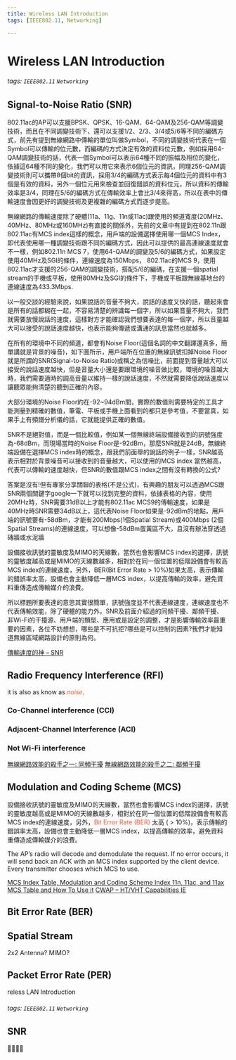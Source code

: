 ```yaml
---
title: Wireless LAN Introduction
tags: [IEEE802.11, Networking]

---
```


# Wireless LAN Introduction
###### tags: `IEEE802.11` `Networking`


## Signal-to-Noise Ratio (SNR)
  802.11ac的AP可以支援BPSK、QPSK、16-QAM、64-QAM及256-QAM等調變技術，而且在不同調變技術下，還可以支援1/2、2/3、3/4或5/6等不同的編碼方式，前先有提到無線網路中傳輸的單位叫做Symbol，不同的調變技術代表在一個Symbol可以傳輸的位元數，而編碼的方式決定有效的資料位元數，例如採用64-QAM調變技術的話，代表一個Symbol可以表示64種不同的振幅及相位的變化，依據這64種不同的變化，我們可以用它來表示6個位元的資訊，同理256-QAM調變技術則可以攜帶8個bit的資訊，採用3/4的編碼方式表示每4個位元的資料中有3個是有效的資料，另外一個位元用來檢查並回復錯誤的資料位元，所以資料的傳輸效率是3/4，同理在5/6的編碼方式在傳輸效率上會比3/4來得高，所以在表中的傳輸速度會因更好的調變技術及更複雜的編碼方式而逐步提高。

  無線網路的傳輸速度除了硬體(11a、11g、11n或11ac)跟使用的頻道寬度(20MHz、40MHz、80MHz或160MHz)有直接的關係外，先前的文章中有提到在802.11n跟802.11ac有MCS index這樣的概念，用戶端的設備選擇使用哪一個MCS Index，即代表使用哪一種調變技術跟不同的編碼方式，因此可以提供的最高連線速度就會不一樣，例如802.11n MCS 7，使用64-QAM的調變及5/6的編碼方式，如果設定使用40MHz及SGI的條件，連線速度為150Mbps， 802.11ac的MCS 9，使用802.11ac才支援的256-QAM的調變技術，搭配5/6的編碼，在支援一個spatial stream的手機或平板，使用80MHz及SGI的條件下，手機或平板跟無線基地台的連線速度為433.3Mbps.

  以一般交談的經驗來說，如果說話的音量不夠大，說話的速度又快的話，聽起來會是所有的話都糊在一起，不容易清楚的辨識每一個字，所以如果音量不夠大，我們就需要放慢說話的速度，這樣對方才能確認我們想要表達的每一個字，所以音量越大可以接受的說話速度越快，也表示能夠傳遞或溝通的訊息當然也就越多。

  在所有的環境中不同的頻道，都會有Noise Floor(這個名詞的中文翻譯還真多，簡單講就是背景的噪音)，如下圖所示，用戶端所在位置的無線訊號扣掉Noise Floor就是所謂的SNR(Signal-to-Noise Ratio)或稱之為信噪比，前面提到音量越大可以接受的說話速度越快，但是音量大小還是要跟環境的噪音做比較，環境的噪音越大時，我們需要適時的調高音量以維持一樣的說話速度，不然就需要降低說話速度以讓聽眾能夠清楚的聽到正確的內容。

  大部分環境的Noise Floor約在-92~94dBm間，實際的數值則需要特定的工具才能測量到精確的數值，筆電、平板或手機上面看到的都只是參考值，不要當真，如果手上有頻譜分析儀的話，它就能提供正確的數值。

  SNR不是絕對值，而是一個比較值，例如某一個無線終端設備接收到的訊號強度為-68dBm，而現場當時的Noise Floor是-92dBm，那麼SNR就是24dB，無線終端設備在選擇MCS index時的概念，跟我們前面舉的說話的例子一樣，SNR越高表示相對於背景噪音可以接收到的音量越大，可以使用的MCS index 當然越高，代表可以傳輸的速度越快，但SNR的數值跟MCS index之間有沒有轉換的公式?

  答案是沒有!但有專家分享關聯的表格(不是公式)，有興趣的朋友可以透過MCS跟SNR兩個關鍵字google一下就可以找到完整的資料，依據表格的內容，使用20MHz時，SNR需要31dB以上才能有802.11ac MCS9的傳輸速度，如果是40MHz時SNR需要34dB以上，這代表Noise Floor如果是-92dBm的地點，用戶端的訊號要有-58dBm，才能有200Mbps(1個Spatial Stream)或400Mbps (2個Spatial Streams)的連線速度，可以想像-58dBm蛋黃區不大，且沒有辦法穿透過磚牆或水泥牆


  設備接收訊號的靈敏度及MIMO的天線數，當然也會影響MCS index的選擇，訊號的靈敏度越高或是MIMO的天線數越多，相對於在同一個位置的低階設備會有較高MCS index的連線速度，另外，BER(Bit Error Rate > 10%)如果太高，表示傳輸的錯誤率太高，設備也會主動降低一層MCS index，以提高傳輸的效率，避免資料重傳造成傳輸媒介的浪費。

  所以標題所要表達的意思其實很簡單，訊號強度並不代表連線速度，連線速度也不代表傳輸效能，除了硬體的能力外，SNR及前面介紹過的同頻干擾、鄰頻干擾、非Wi-Fi的干擾源、用戶端的類型、應用或是設定的調整，才是影響傳輸效率最重要的因素，各位不妨想想，哪些是不可抗拒?哪些是可以控制的因素?我們才能知道無線區域網路設計的原則為何。


[傳輸速度的神 – SNR](http://www.purewifi.tw/?p=255)

## Radio Frequency Interference (RFI)
it is also as know as <span class="red">*noise*</span>.

### Co-Channel interference (CCI)

### Adjacent-Channel Interference (ACI)

### Not Wi-Fi interference


[無線網路效能的殺手之一: 同頻干擾](http://www.purewifi.tw/?p=116)
[無線網路效能的殺手之二: 鄰頻干擾](http://www.purewifi.tw/?p=126)


## Modulation and Coding Scheme (MCS)
設備接收訊號的靈敏度及MIMO的天線數，當然也會影響MCS index的選擇，訊號的靈敏度越高或是MIMO的天線數越多，相對於在同一個位置的低階設備會有較高MCS index的連線速度，另外，<span class="red">Bit Error Rate (BER)</span> 太高 ( > 10%)，表示傳輸的錯誤率太高，設備也會主動降低一層MCS index，以提高傳輸的效率，避免資料重傳造成傳輸媒介的浪費。

The AP’s radio will decode and demodulate the request. If no error occurs, it will send back an ACK with an MCS index supported by the client device. Every transmitter chooses which MCS to use.

[MCS Index Table, Modulation and Coding Scheme Index 11n, 11ac, and 11ax](https://mcsindex.com/)
[MCS Table and How To Use it](https://wlanprofessionals.com/mcs-table-and-how-to-use-it/)
[CWAP – HT/VHT Capabilities IE](https://mrncciew.com/2014/10/19/cwap-ht-capabilities-ie/)

## Bit Error Rate (BER)

## Spatial Stream
2x2 Antenna? MIMO?


##  Packet Error Rate (PER)





<style>
.green {
  color: #7FFF00;
}
</style>

<style>
.red {
  color: #FF5733;
}
</style>reless LAN Introduction
###### tags: `IEEE802.11` `Networking`


## SNR

[](https://)